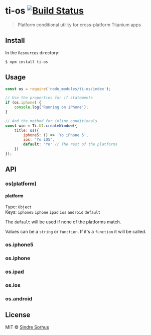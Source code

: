 # ti-os [![Build Status](https://travis-ci.org/sindresorhus/ti-os.svg?branch=master)](https://travis-ci.org/sindresorhus/ti-os)

> Platform conditional utility for cross-platform Titanium apps


## Install

In the `Resources` directory:

```
$ npm install ti-os
```


## Usage

```js
const os = require('node_modules/ti-os/index');

// Use the properties for if statements
if (os.iphone) {
	console.log('Running on iPhone');
}

// And the method for inline conditionals
const win = Ti.UI.createWindow({
	title: os({
		iphone5: () => 'Yo iPhone 5',
		ios: 'Yo iOS',
		default: 'Yo' // The rest of the platforms
	})
});
```


## API

### os(platform)

#### platform

Type: `Object`<br>
Keys: `iphone5` `iphone` `ipad` `ios` `android` `default`

The `default` will be used if none of the platforms match.

Values can be a `string` or `function`. If it's a `function` it will be called.

### os.iphone5
### os.iphone
### os.ipad
### os.ios
### os.android


## License

MIT © [Sindre Sorhus](https://sindresorhus.com)
